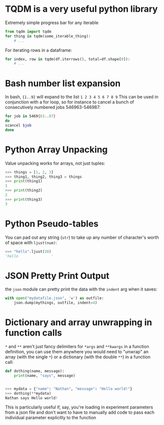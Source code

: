 # TQDM is a very useful python library

Extremely simple progress bar for any iterable

```python
from tqdm import tqdm
for thing in tqdm(some_iterable_thing):
	# ...
```

For iterating rows in a dataframe:
```python
for index, row in tqdm(df.iterrows(), total=df.shape[0]):
	# ...
```


# Bash number list expansion

In bash, `{1..9}` will expand to the list `1 2 3 4 5 6 7 8 9`
This can be used in conjunction with a for loop, so for instance to cancel a
bunch of consecutively numbered jobs 546963-546987:
```bash
for job in 5469{63..87}
do
scancel $job
done
```


# Python Array Unpacking

Value unpacking works for arrays, not just tuples:

```python
>>> things = [1, 2, 3]
>>> thing1, thing2, thing3 = things
>>> print(thing1)
1
>>> print(thing2)
2
>>> print(thing3)
3
```


# Python Pseudo-tables

You can pad out any string (`str`) to take up any number of character's worth of space
with `ljust(num)`:

```python
>>> "hello".ljust(20)
'hello               '
```

# JSON Pretty Print Output

the `json` module can pretty print the data with the `indent` arg when it saves:

```python
with open("mydatafile.json", 'w') as outfile:
	json.dump(mythings, outfile, indent=4)
```

# Dictionary and array unwrapping in function calls

`*` and `**` aren't just fancy delimiters for `*args` and `**kwargs` in a function definition, you can use them anywhere you would need to "unwrap" an array (with the single `*`) or a dictionary (with the double `**`) in a function call:

```python
def dothing(name, message):
    print(name, "says", message)


>>> mydata = {"name": "Nathan", "message": "Hello world!"}
>>> dothing(**mydata)
Nathan says Hello world!
```

This is particularly useful if, say, you're loading in experiment parameters from a json file and don't want to have to manually add code to pass each individual parameter explicitly to the function
